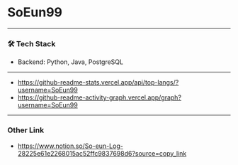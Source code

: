 # SoEun99
---

### 🛠️ Tech Stack
- Backend: Python, Java, PostgreSQL  

---
- https://github-readme-stats.vercel.app/api/top-langs/?username=SoEun99
- https://github-readme-activity-graph.vercel.app/graph?username=SoEun99
---
### Other Link
- https://www.notion.so/So-eun-Log-28225e61e2268015ac52ffc9837698d6?source=copy_link
